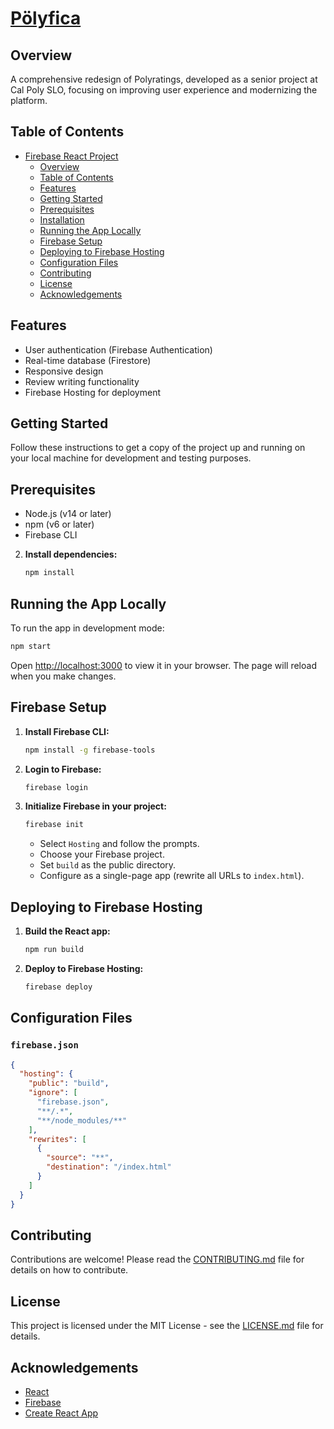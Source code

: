 # <a href="https://profh-2298e.web.app/">Pölyfica</a>

## Overview
A comprehensive redesign of Polyratings, developed as a senior project at Cal Poly SLO, focusing on improving user experience and modernizing the platform.

## Table of Contents
- [Firebase React Project](#firebase-react-project)
  - [Overview](#overview)
  - [Table of Contents](#table-of-contents)
  - [Features](#features)
  - [Getting Started](#getting-started)
  - [Prerequisites](#prerequisites)
  - [Installation](#installation)
  - [Running the App Locally](#running-the-app-locally)
  - [Firebase Setup](#firebase-setup)
  - [Deploying to Firebase Hosting](#deploying-to-firebase-hosting)
  - [Configuration Files](#configuration-files)
  - [Contributing](#contributing)
  - [License](#license)
  - [Acknowledgements](#acknowledgements)

## Features
- User authentication (Firebase Authentication)
- Real-time database (Firestore)
- Responsive design
- Review writing functionality
- Firebase Hosting for deployment

## Getting Started
Follow these instructions to get a copy of the project up and running on your local machine for development and testing purposes.

## Prerequisites
- Node.js (v14 or later)
- npm (v6 or later)
- Firebase CLI

2. **Install dependencies:**
   ```bash
   npm install
   ```

## Running the App Locally
To run the app in development mode:
```bash
npm start
```
Open [http://localhost:3000](http://localhost:3000) to view it in your browser. The page will reload when you make changes.

## Firebase Setup
1. **Install Firebase CLI:**
   ```bash
   npm install -g firebase-tools
   ```

2. **Login to Firebase:**
   ```bash
   firebase login
   ```

3. **Initialize Firebase in your project:**
   ```bash
   firebase init
   ```
   - Select `Hosting` and follow the prompts.
   - Choose your Firebase project.
   - Set `build` as the public directory.
   - Configure as a single-page app (rewrite all URLs to `index.html`).

## Deploying to Firebase Hosting
1. **Build the React app:**
   ```bash
   npm run build
   ```

2. **Deploy to Firebase Hosting:**
   ```bash
   firebase deploy
   ```

## Configuration Files

### `firebase.json`
```json
{
  "hosting": {
    "public": "build",
    "ignore": [
      "firebase.json",
      "**/.*",
      "**/node_modules/**"
    ],
    "rewrites": [
      {
        "source": "**",
        "destination": "/index.html"
      }
    ]
  }
}
```

## Contributing
Contributions are welcome! Please read the [CONTRIBUTING.md](CONTRIBUTING.md) file for details on how to contribute.

## License
This project is licensed under the MIT License - see the [LICENSE.md](LICENSE.md) file for details.

## Acknowledgements
- [React](https://reactjs.org/)
- [Firebase](https://firebase.google.com/)
- [Create React App](https://github.com/facebook/create-react-app)
